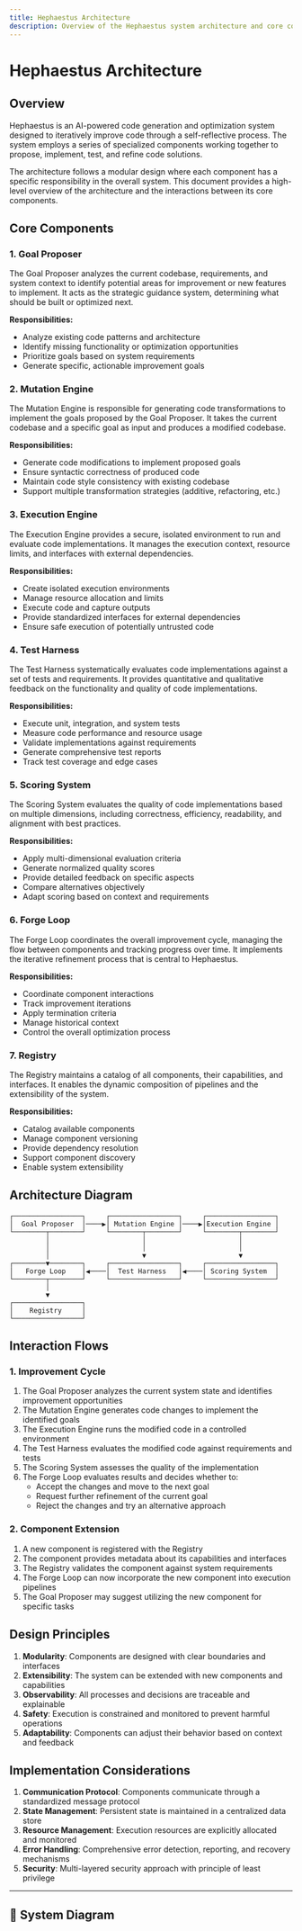 ```yaml
---
title: Hephaestus Architecture
description: Overview of the Hephaestus system architecture and core components
---
```


# Hephaestus Architecture

## Overview

Hephaestus is an AI-powered code generation and optimization system designed to iteratively improve code through a self-reflective process. The system employs a series of specialized components working together to propose, implement, test, and refine code solutions.

The architecture follows a modular design where each component has a specific responsibility in the overall system. This document provides a high-level overview of the architecture and the interactions between its core components.

## Core Components

### 1. Goal Proposer

The Goal Proposer analyzes the current codebase, requirements, and system context to identify potential areas for improvement or new features to implement. It acts as the strategic guidance system, determining what should be built or optimized next.

**Responsibilities:**
- Analyze existing code patterns and architecture
- Identify missing functionality or optimization opportunities
- Prioritize goals based on system requirements
- Generate specific, actionable improvement goals

### 2. Mutation Engine

The Mutation Engine is responsible for generating code transformations to implement the goals proposed by the Goal Proposer. It takes the current codebase and a specific goal as input and produces a modified codebase.

**Responsibilities:**
- Generate code modifications to implement proposed goals
- Ensure syntactic correctness of produced code
- Maintain code style consistency with existing codebase
- Support multiple transformation strategies (additive, refactoring, etc.)

### 3. Execution Engine

The Execution Engine provides a secure, isolated environment to run and evaluate code implementations. It manages the execution context, resource limits, and interfaces with external dependencies.

**Responsibilities:**
- Create isolated execution environments
- Manage resource allocation and limits
- Execute code and capture outputs
- Provide standardized interfaces for external dependencies
- Ensure safe execution of potentially untrusted code

### 4. Test Harness

The Test Harness systematically evaluates code implementations against a set of tests and requirements. It provides quantitative and qualitative feedback on the functionality and quality of code implementations.

**Responsibilities:**
- Execute unit, integration, and system tests
- Measure code performance and resource usage
- Validate implementations against requirements
- Generate comprehensive test reports
- Track test coverage and edge cases

### 5. Scoring System

The Scoring System evaluates the quality of code implementations based on multiple dimensions, including correctness, efficiency, readability, and alignment with best practices.

**Responsibilities:**
- Apply multi-dimensional evaluation criteria
- Generate normalized quality scores
- Provide detailed feedback on specific aspects
- Compare alternatives objectively
- Adapt scoring based on context and requirements

### 6. Forge Loop

The Forge Loop coordinates the overall improvement cycle, managing the flow between components and tracking progress over time. It implements the iterative refinement process that is central to Hephaestus.

**Responsibilities:**
- Coordinate component interactions
- Track improvement iterations
- Apply termination criteria
- Manage historical context
- Control the overall optimization process

### 7. Registry

The Registry maintains a catalog of all components, their capabilities, and interfaces. It enables the dynamic composition of pipelines and the extensibility of the system.

**Responsibilities:**
- Catalog available components
- Manage component versioning
- Provide dependency resolution
- Support component discovery
- Enable system extensibility

## Architecture Diagram

```
┌─────────────────┐     ┌─────────────────┐     ┌─────────────────┐
│  Goal Proposer  │────▶│ Mutation Engine │────▶│Execution Engine │
└────────┬────────┘     └────────┬────────┘     └────────┬────────┘
         │                       │                       │
         │                       │                       │
         │                       ▼                       ▼
┌────────▼────────┐     ┌─────────────────┐     ┌─────────────────┐
│   Forge Loop    │◀────│  Test Harness   │◀────│ Scoring System  │
└────────┬────────┘     └─────────────────┘     └─────────────────┘
         │
         ▼
┌─────────────────┐
│    Registry     │
└─────────────────┘
```

## Interaction Flows

### 1. Improvement Cycle

1. The Goal Proposer analyzes the current system state and identifies improvement opportunities
2. The Mutation Engine generates code changes to implement the identified goals
3. The Execution Engine runs the modified code in a controlled environment
4. The Test Harness evaluates the modified code against requirements and tests
5. The Scoring System assesses the quality of the implementation
6. The Forge Loop evaluates results and decides whether to:
   - Accept the changes and move to the next goal
   - Request further refinement of the current goal
   - Reject the changes and try an alternative approach

### 2. Component Extension

1. A new component is registered with the Registry
2. The component provides metadata about its capabilities and interfaces
3. The Registry validates the component against system requirements
4. The Forge Loop can now incorporate the new component into execution pipelines
5. The Goal Proposer may suggest utilizing the new component for specific tasks

## Design Principles

1. **Modularity**: Components are designed with clear boundaries and interfaces
2. **Extensibility**: The system can be extended with new components and capabilities
3. **Observability**: All processes and decisions are traceable and explainable
4. **Safety**: Execution is constrained and monitored to prevent harmful operations
5. **Adaptability**: Components can adjust their behavior based on context and feedback

## Implementation Considerations

1. **Communication Protocol**: Components communicate through a standardized message protocol
2. **State Management**: Persistent state is maintained in a centralized data store
3. **Resource Management**: Execution resources are explicitly allocated and monitored
4. **Error Handling**: Comprehensive error detection, reporting, and recovery mechanisms
5. **Security**: Multi-layered security approach with principle of least privilege

---

## 🧱 System Diagram

```